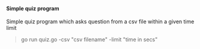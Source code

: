 
#### Simple quiz program


Simple quiz program which asks question from a csv file within a given time limit

> go run quiz.go -csv "csv filename" -limit "time in secs"

